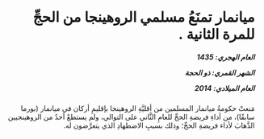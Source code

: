 <h1 dir="rtl">ميانمار تمنَعُ مسلمي الروهينجا من الحجِّ للمرة الثانية .</h1>

<h5 dir="rtl">العام الهجري:  1435

الشهر القمري: ذو الحجة

العام الميلادي: 2014</h5>

<p dir="rtl">مَنعتْ حكومةُ ميانمار المسلمين من أقليَّةِ الروهينجا بإقليمِ أركان في ميانمار (بورما سابقًا)، من أداءِ فريضةِ الحجِّ للعامِ الثَّاني على التوالي، ولم يستطعْ أحدٌ من الروهينجيين الذَّهابَ لأداء فريضةِ الحجِّ؛ وذلك بسببِ الاضطهادِ الذي يتعرَّضون له.</p></br>
